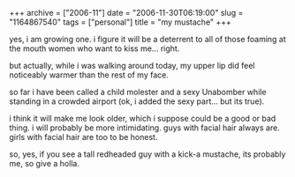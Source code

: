+++
archive = ["2006-11"]
date = "2006-11-30T06:19:00"
slug = "1164867540"
tags = ["personal"]
title = "my mustache"
+++

yes, i am growing one. i figure it will be a deterrent to all of those
foaming at the mouth women who want to kiss me... right.

but actually, while i was walking around today, my upper lip did feel
noticeably warmer than the rest of my face.

so far i have been called a child molester and a sexy Unabomber while
standing in a crowded airport (ok, i added the sexy part... but its true).

i think it will make me look older, which i suppose could be a good or bad
thing. i will probably be more intimidating. guys with facial hair always
are. girls with facial hair are too to be honest.

so, yes, if you see a tall redheaded guy with a kick-a mustache, its
probably me, so give a holla.

